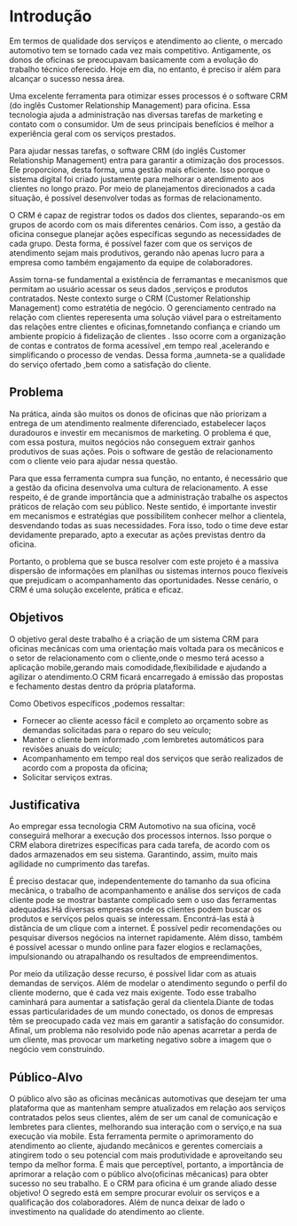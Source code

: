# Introdução

 Em termos de qualidade dos serviços e atendimento ao cliente, o mercado automotivo tem se tornado cada vez mais competitivo. Antigamente, os donos de oficinas se preocupavam basicamente com a evolução do trabalho técnico oferecido. Hoje em dia, no entanto, é preciso ir além para alcançar o sucesso nessa área.

Uma excelente ferramenta para otimizar esses processos é o software CRM (do inglês Customer Relationship Management) para oficina. Essa tecnologia ajuda a administração nas diversas tarefas de marketing e contato com o consumidor. Um de seus principais benefícios é melhor a experiência geral com os serviços prestados.

Para ajudar nessas tarefas, o software CRM (do inglês Customer Relationship Management) entra para garantir a otimização dos processos. Ele proporciona, desta forma, uma gestão mais eficiente. Isso porque o sistema digital foi criado justamente para melhorar o atendimento aos clientes no longo prazo. Por meio de planejamentos direcionados a cada situação, é possível desenvolver todas as formas de relacionamento.

O CRM é capaz de registrar todos os dados dos clientes, separando-os em grupos de acordo com os mais diferentes cenários. Com isso, a gestão da oficina consegue planejar ações específicas segundo as necessidades de cada grupo. Desta forma, é possível fazer com que os serviços de atendimento sejam mais produtivos, gerando não apenas lucro para a empresa como também engajamento da equipe de colaboradores.

Assim torna-se fundamental a existência de ferramantas e mecanismos que permitam ao usuário acessar os seus dados ,serviços e produtos contratados. Neste contexto surge o CRM (Customer Relationship Management) como estratétia de negócio. O gerenciamento centrado na relação com clientes reperesenta uma solução viável para o estreitamento das relações entre clientes e oficinas,fomnetando confiança e criando um ambiente propício á fidelização de clientes . Isso ocorre com a organização de contas e contratos de forma acessível ,em tempo real ,acelerando e simplificando o processo de vendas. Dessa forma ,aumneta-se a qualidade do serviço ofertado ,bem como a satisfação do cliente.

## Problema

Na prática, ainda são muitos os donos de oficinas que não priorizam a entrega de um atendimento realmente diferenciado, estabelecer laços duradouros e investir em mecanismos de marketing. O problema é que, com essa postura, muitos negócios não conseguem extrair ganhos produtivos de suas ações. Pois o software de gestão de relacionamento com o cliente veio para ajudar nessa questão.

Para que essa ferramenta cumpra sua função, no entanto, é necessário que a gestão da oficina desenvolva uma cultura de relacionamento. A esse respeito, é de grande importância que a administração trabalhe os aspectos práticos de relação com seu público. Neste sentido, é importante investir em mecanismos e estratégias que possibilitem conhecer melhor a clientela, desvendando todas as suas necessidades. Fora isso, todo o time deve estar devidamente preparado, apto a executar as ações previstas dentro da oficina.

Portanto, o problema que se busca resolver com este projeto é a massiva dispersão de informações em planilhas ou sistemas internos pouco flexíveis que prejudicam o acompanhamento das oportunidades. Nesse cenário, o CRM é uma solução excelente, prática e eficaz.

## Objetivos

O objetivo geral deste trabalho é a criação de um sistema CRM para oficinas mecânicas com uma orientação mais voltada para os mecânicos e o setor de relacionamento com o cliente,onde o mesmo terá acesso a aplicação mobile,gerando mais comodidade,flexibilidade e ajudando a agilizar o atendimento.O CRM ficará encarregado á emissão das propostas e fechamento destas dentro da própria plataforma.

Como Obetivos específicos ,podemos ressaltar:

 * Fornecer ao cliente acesso fácil e completo ao orçamento sobre as demandas solicitadas para o reparo do seu veículo;
 * Manter o cliente bem informado ,com lembretes automáticos para revisões anuais do veículo;
 * Acompanhamento em tempo real dos serviços que serão realizados de acordo com a proposta da oficina;
 * Solicitar serviços extras.

## Justificativa

Ao empregar essa tecnologia CRM Automotivo na sua oficina, você conseguirá melhorar a execução dos processos internos. Isso porque o CRM elabora diretrizes específicas para cada tarefa, de acordo com os dados armazenados em seu sistema. Garantindo, assim, muito mais agilidade no cumprimento das tarefas.

É preciso destacar que, independentemente do tamanho da sua oficina mecânica, o trabalho de acompanhamento e análise dos serviços de cada cliente pode se mostrar bastante complicado sem o uso das ferramentas adequadas.Há diversas empresas onde os clientes podem buscar os produtos e serviços pelos quais se interessam. Encontrá-las está à distância de um clique com a internet. É possível pedir recomendações ou pesquisar diversos negócios na internet rapidamente. Além disso, também é possível acessar o mundo online para fazer elogios e reclamações, impulsionando ou atrapalhando os resultados de empreendimentos.

Por meio da utilização desse recurso, é possível lidar com as atuais demandas de serviços. Além de modelar o atendimento segundo o perfil do cliente moderno, que é cada vez mais exigente. Todo esse trabalho caminhará para aumentar a satisfação geral da clientela.Diante de todas essas particularidades de um mundo conectado, os donos de empresas têm se preocupado cada vez mais em garantir a satisfação do consumidor. Afinal, um problema não resolvido pode não apenas acarretar a perda de um cliente, mas provocar um marketing negativo sobre a imagem que o negócio vem construindo.

## Público-Alvo

O público alvo são as oficinas mecânicas automotivas que desejam ter uma plataforma que as mantenham sempre atualizados em relação aos serviços contratados pelos seus clientes, além de ser um canal de comunicação e lembretes para clientes, melhorando sua interação com o serviço,e na sua execução via mobile. Esta ferramenta permite o aprimoramento do atendimento ao cliente, ajudando mecânicos e gerentes comerciais a atingirem todo o seu potencial com mais produtividade e aproveitando seu tempo da melhor forma.
É mais que perceptível, portanto, a importância de aprimorar a relação com o público alvo(oficinas mêcanicas) para obter sucesso no seu trabalho. E o CRM para oficina é um grande aliado desse objetivo! O segredo está em sempre procurar evoluir os serviços e a qualificação dos colaboradores. Além de nunca deixar de lado o investimento na qualidade do atendimento ao cliente.


